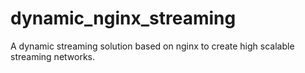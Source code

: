 # dynamic_nginx_streaming
A dynamic streaming solution based on nginx to create high scalable streaming networks.
